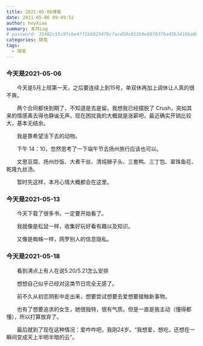 ```yaml
---
title: 2021-05-06博客
date: 2021-05-06 09:49:52
author: heyXiao
summary: 本月Log
# password: 35482c55c9fcbe4ff1b6023476c7acd59c011b9e8870376a45b3416ba8092d3d
categories: 随笔
tags:
  - 随笔
---
```


### 今天是2021-05-06
<p style="text-indent:2em">今天是5月上班第一天，之后要连续上到15号，单双休再加上调休让人真的很不爽。</p>
<p style="text-indent:2em">两个合同都快到期了，不知道是去是留。我想我已经摆脱了 Crush，突如其来的情感离去得也静谧无声。现在困扰我的大概就是涨薪吧，最近确实开销比较大，基本无结余。</p>
<p style="text-indent:2em">我是靠希望活下去的动物。</p>
<p style="text-indent:2em">下午 14：10，忽然思考了一下端午节去扬州旅行应该也可以。</p>
<p style="text-indent:2em">文思豆腐、扬州炒饭、大煮干丝、清炖狮子头、三套鸭、三丁包、翠珠鱼花、乾隆九丝汤。</p>
<p style="text-indent:2em"></p>

<p style="text-indent:2em">暂时先这样，本月心情大概都会在这里。</p>

### 今天是2021-05-13
<p style="text-indent:2em">今天下载了很多书，一定要开始看了。</p>
<p style="text-indent:2em">我就像是松鼠一样，收集好玩好看有趣以及知识。</p>
<p style="text-indent:2em">又像是蜘蛛一样，网罗别人的信息隐私。</p>

### 今天是2021-05-18
<p style="text-indent:2em">看到沸点上有人在说5.20/5.21怎么安排</p>
<p style="text-indent:2em">想想自己似乎已经对这类节日完全无感了。</p>
<p style="text-indent:2em">前不久从初恋阴影中走出来，想要尝试想要去爱想要接触新事物。</p>
<p style="text-indent:2em">也有了想要追求的女生，她很独特，很有气质。但是一直是我主动（懂得都懂），所以打算放弃了。</p>
<p style="text-indent:2em">最后就到了现在这种情况：爱咋咋吧，我刚24岁。“我想爱，想吃，还想在一瞬间变成天上半明半暗的云”。</p>
<p style="text-indent:2em"></p>
<p style="text-indent:2em"></p>
<p style="text-indent:2em"></p>

